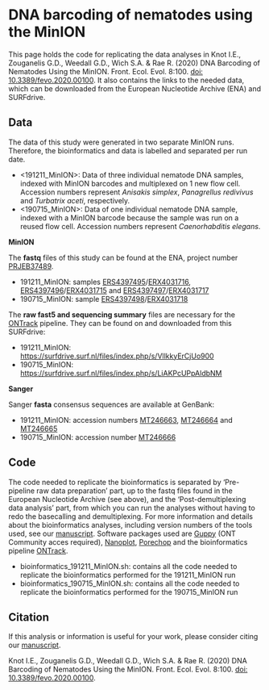 # DNA barcoding of nematodes using the MinION

This page holds the code for replicating the data analyses in Knot I.E., Zouganelis G.D., Weedall G.D., Wich S.A. & Rae R. (2020) DNA Barcoding of Nematodes Using the MinION. Front. Ecol. Evol. 8:100. [doi: 10.3389/fevo.2020.00100](https://www.frontiersin.org/articles/10.3389/fevo.2020.00100/full). It also contains the links to the needed data, which can be downloaded from the European Nucleotide Archive (ENA) and SURFdrive.

## Data
The data of this study were generated in two separate MinION runs. Therefore, the bioinformatics and data is labelled and separated per run date.
* \<191211_MinION\>: Data of three individual nematode DNA samples, indexed with MinION barcodes and multiplexed on 1 new flow cell. Accession numbers represent _Anisakis simplex_, _Panagrellus redivivus_ and _Turbatrix aceti_, respectively.
* \<190715_MinION\>: Data of one individual nematode DNA sample, indexed with a MinION barcode because the sample was run on a reused flow cell. Accession numbers represent _Caenorhabditis elegans_.

**MinION**

The **fastq** files of this study can be found at the ENA, project number [PRJEB37489](https://www.ebi.ac.uk/ena/browser/view/PRJEB37489). 
* 191211_MinION: samples [ERS4397495](https://www.ebi.ac.uk/ena/browser/view/ERS4397495)/[ERX4031716](https://www.ebi.ac.uk/ena/browser/view/ERX4031716), [ERS4397496](https://www.ebi.ac.uk/ena/browser/view/ERS4397496)/[ERX4031715](https://www.ebi.ac.uk/ena/browser/view/ERX4031715) and [ERS4397497](https://www.ebi.ac.uk/ena/browser/view/ERS4397497)/[ERX4031717](https://www.ebi.ac.uk/ena/browser/view/ERX4031717)
* 190715_MinION: sample [ERS4397498](https://www.ebi.ac.uk/ena/browser/view/ERS4397498)/[ERX4031718](https://www.ebi.ac.uk/ena/browser/view/ERX4031718)

The **raw fast5 and sequencing summary** files are necessary for the [ONTrack](https://github.com/MaestSi/ONTrack) pipeline. They can be found on and downloaded from this SURFdrive:
* 191211_MinION: https://surfdrive.surf.nl/files/index.php/s/VllkkyErCjUo900
* 190715_MinION: https://surfdrive.surf.nl/files/index.php/s/LiAKPcUPpAldbNM

**Sanger**

Sanger **fasta** consensus sequences are available at GenBank:
* 191211_MinION: accession numbers [MT246663](https://www.ncbi.nlm.nih.gov/nuccore/MT246663), [MT246664](https://www.ncbi.nlm.nih.gov/nuccore/MT246664) and [MT246665](https://www.ncbi.nlm.nih.gov/nuccore/MT246665)
* 190715_MinION: accession number [MT246666](https://www.ncbi.nlm.nih.gov/nuccore/MT246666)

## Code
The code needed to replicate the bioinformatics is separated by ‘Pre-pipeline raw data preparation’ part, up to the fastq files found in the European Nucleotide Archive (see above), and the ‘Post-demultiplexing data analysis’ part, from which you can run the analyses without having to redo the basecalling and demultiplexing. For more information and details about the bioinformatics analyses, including version numbers of the tools used, see our [manuscript](https://www.frontiersin.org/articles/10.3389/fevo.2020.00100/full). Software packages used are [Guppy](https://community.nanoporetech.com/downloads) (ONT Community acces required), [Nanoplot](https://github.com/wdecoster/NanoPlot), [Porechop](https://github.com/rrwick/Porechop) and the bioinformatics pipeline [ONTrack](https://github.com/MaestSi/ONTrack).
* bioinformatics_191211_MinION.sh: contains all the code needed to replicate the bioinformatics performed for the 191211_MinION run
* bioinformatics_190715_MinION.sh: contains all the code needed to replicate the bioinformatics performed for the 190715_MinION run


## Citation
If this analysis or information is useful for your work, please consider citing our [manuscript](https://www.frontiersin.org/articles/10.3389/fevo.2020.00100/full).

Knot I.E., Zouganelis G.D., Weedall G.D., Wich S.A. & Rae R. (2020) DNA Barcoding of Nematodes Using the MinION. Front. Ecol. Evol. 8:100. [doi: 10.3389/fevo.2020.00100](https://www.frontiersin.org/articles/10.3389/fevo.2020.00100/full).
